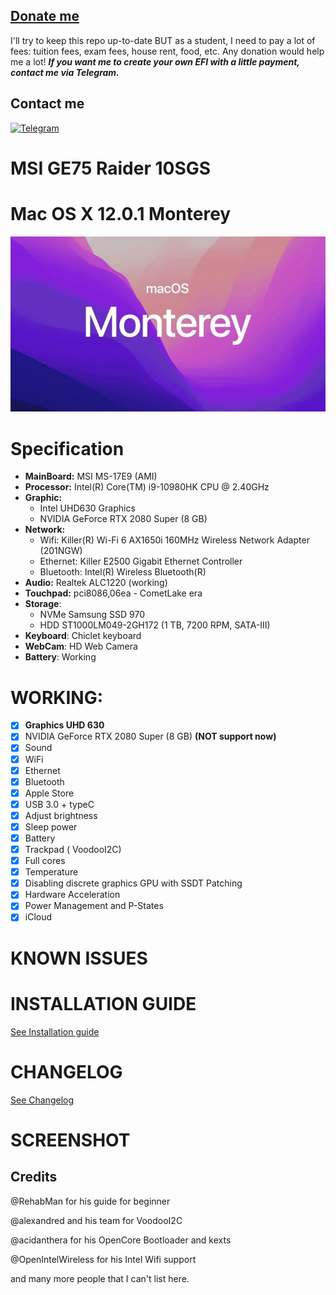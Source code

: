 ## [Donate me](https://paypal.me/vtlam98)
I'll try to keep this repo up-to-date BUT as a student, I need to pay a lot of fees: tuition fees, exam fees, house rent, food, etc.
Any donation would help me a lot!
***If you want me to create your own EFI with a little payment, contact me via Telegram.***

## Contact me
[![Telegram](https://img.shields.io/badge/Chat_on-Telegram-blue.svg)](https://t.me/tunglamvghy)

# MSI GE75 Raider 10SGS
# Mac OS X 12.0.1 Monterey
![Alt text](https://github.com/tunglamvghy/MSI-GE75-Raider-10SGS-hackintosh/raw/main/Screenshots/os.jpeg)
# Specification
- **MainBoard:** MSI MS-17E9 (AMI)
- **Processor:** Intel(R) Core(TM) i9-10980HK CPU @ 2.40GHz
- **Graphic:** 
  + Intel UHD630 Graphics 
  + NVIDIA GeForce RTX 2080 Super (8 GB)
- **Network:**
  + Wifi: Killer(R) Wi-Fi 6 AX1650i 160MHz Wireless Network Adapter (201NGW)
  + Ethernet: Killer E2500 Gigabit Ethernet Controller
  + Bluetooth:   Intel(R) Wireless Bluetooth(R)
- **Audio:** Realtek ALC1220 (working)
- **Touchpad:** pci8086,06ea - CometLake era
- **Storage**:
  + NVMe Samsung SSD 970
  + HDD ST1000LM049-2GH172 (1 TB, 7200 RPM, SATA-III)
- **Keyboard**: Chiclet keyboard 
- **WebCam**: HD Web Camera
- **Battery**: Working

# WORKING:
- [x] **Graphics UHD 630**
- [x] NVIDIA GeForce RTX 2080 Super (8 GB) **(NOT support now)**
- [x] Sound
- [x] WiFi
- [x] Ethernet
- [x] Bluetooth
- [x] Apple Store
- [x] USB 3.0 + typeC
- [x] Adjust brightness
- [x] Sleep power
- [x] Battery
- [x] Trackpad ( VoodooI2C)
- [x] Full cores
- [x] Temperature
- [x] Disabling discrete graphics GPU with SSDT Patching
- [x] Hardware Acceleration
- [x] Power Management and P-States
- [x] iCloud 

# KNOWN ISSUES

# INSTALLATION GUIDE
[See Installation guide](https://github.com/tunglamvghy/MSI-GE75-Raider-10SGS-hackintosh/blob/master/Installation%20Guide.md)

# CHANGELOG
[See Changelog](https://github.com/tunglamvghy/MSI-GE75-Raider-10SGS-hackintosh/blob/master/Changelog.md)

# SCREENSHOT


## Credits
@RehabMan for his guide for beginner

@alexandred and his team for VoodooI2C

@acidanthera for his OpenCore Bootloader and kexts

@OpenIntelWireless for his Intel Wifi support

and many more people that I can't list here.
